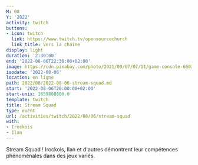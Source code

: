 ```yaml
---
M: 08
Y: '2022'
activity: twitch
buttons:
- icon: twitch
  link: https://www.twitch.tv/opensourcechurch
  link_title: Vers la chaine
display: light
duration: '2:30:00'
end: '2022-08-06T22:30:00+02:00'
image: https://cdn.pixabay.com/photo/2021/09/07/07/11/game-console-6603120_960_720.jpg
isodate: '2022-08-06'
location: en ligne
path: 2022/08/2022-08-06-stream-squad.md
start: '2022-08-06T20:00:00+02:00'
start-unix: 1659808800.0
template: twitch
title: Stream Squad
type: event
url: /activities/twitch/2022/08/06/stream-squad
with:
- Irockois
- Ilan
---
```

Stream Squad ! Irockois, Ilan et d'autres démontrent leur compétences phénoménales dans des jeux variés.